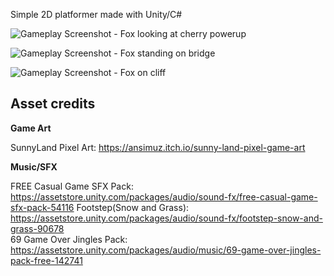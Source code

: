 Simple 2D platformer made with Unity/C#

![Gameplay Screenshot - Fox looking at cherry powerup](https://img.itch.zone/aW1hZ2UvMjMxMDE4OS8xMzY4OTc4My5wbmc=/347x500/UjIQBC.png)

![Gameplay Screenshot - Fox standing on bridge](https://img.itch.zone/aW1hZ2UvMjMxMDE4OS8xMzY5MzM5MC5wbmc=/347x500/%2Fi6Ty1.png)

![Gameplay Screenshot - Fox on cliff](https://img.itch.zone/aW1hZ2UvMjMxMDE4OS8xMzY5MzM3NS5wbmc=/347x500/3V2trJ.png)

## Asset credits

**Game Art**

SunnyLand Pixel Art: https://ansimuz.itch.io/sunny-land-pixel-game-art

**Music/SFX**

FREE Casual Game SFX Pack: https://assetstore.unity.com/packages/audio/sound-fx/free-casual-game-sfx-pack-54116
Footstep(Snow and Grass): https://assetstore.unity.com/packages/audio/sound-fx/footstep-snow-and-grass-90678  
69 Game Over Jingles Pack: https://assetstore.unity.com/packages/audio/music/69-game-over-jingles-pack-free-142741
